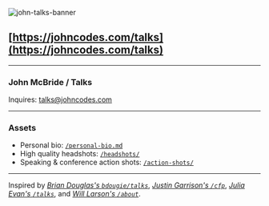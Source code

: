 ![john-talks-banner](https://github.com/jpmcb/talks/assets/23109390/e1b5f871-cc84-499b-8d96-89027be94c83)

## [https://johncodes.com/talks](https://johncodes.com/talks)

---

### John McBride / Talks

Inquires: talks@johncodes.com

---

### Assets

* Personal bio: [`/personal-bio.md`](./personal-bio.md)
* High quality headshots: [`/headshots/`](./headshots/)
* Speaking & conference action shots: [`/action-shots/`](./action-shots/)

---

Inspired by
_[Brian Douglas's `bdougie/talks`](https://github.com/bdougie/talks)_,
_[Justin Garrison's `/cfp`](https://justingarrison.com/cfp/)_,
_[Julia Evan's `/talks`](https://jvns.ca/talks/)_,
and _[Will Larson's `/about`](https://lethain.com/about/)_.

